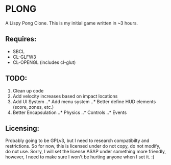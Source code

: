 PLONG
=======
A Lispy Pong Clone. This is my initial game written in ~3 hours.

Requires:
---------
* SBCL
* CL-GLFW3
* CL-OPENGL (includes cl-glut)

TODO:
-----
1. Clean up code
2. Add velocity increases based on impact locations
3. Add UI System
..* Add menu system
..* Better define HUD elements (score, zones, etc.)
4. Better Encapsulation
..* Physics
..* Controls
..* Events

Licensing:
-----------
Probably going to be GPLv3, but I need to research compatibilty and restrictions.
So for now, this is licensed under do not copy, do not modify, do not use. Sorry, I will set the license ASAP under something more friendly, however, I need to make sure I won't be hurting anyone when I set it. :(
